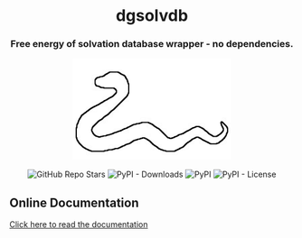 <h1 align="center">dgsolvdb</h1> 
<h3 align="center">Free energy of solvation database wrapper - no dependencies.</h3>

<p align="center">  
  <img alt="dgsolvdblogo" src="https://github.com/QuantumPioneer/dgsolvdb/blob/main/dgsolvdb_logo.png">
</p> 
<p align="center">
  <img alt="GitHub Repo Stars" src="https://img.shields.io/github/stars/QuantumPioneer/dgsolvdb?style=social">
  <img alt="PyPI - Downloads" src="https://img.shields.io/pypi/dm/dgsolvdb">
  <img alt="PyPI" src="https://img.shields.io/pypi/v/dgsolvdb">
  <img alt="PyPI - License" src="https://img.shields.io/github/license/QuantumPioneer/dgsolvdb">
</p>

## Online Documentation
[Click here to read the documentation](https://QuantumPioneer.github.io/dgsolvdb/)
